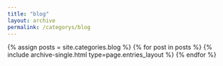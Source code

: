 ```yaml
---
title: "blog"
layout: archive
permalink: /categorys/blog
---
```

{% assign posts = site.categories.blog %}
{% for post in posts %} {% include archive-single.html type=page.entries_layout %} {% endfor %}

